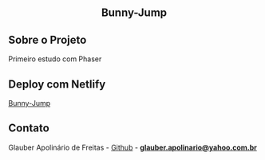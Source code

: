 <br />
<p align="center">

  <h2 align="center">Bunny-Jump</h2>
</p>

## Sobre o Projeto
Primeiro estudo com Phaser

## Deploy com Netlify
<a href="https://bunny-jump-glauber.netlify.app" target="blank">Bunny-Jump</a>


## Contato
Glauber Apolinário de Freitas - [Github](https://github.com/GlauberApolinario) - **glauber.apolinario@yahoo.com.br**
